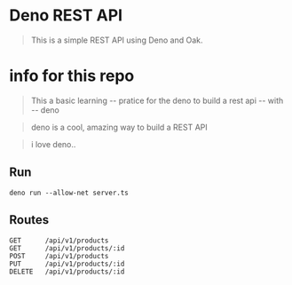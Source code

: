 # Deno REST API
> This is a simple REST API using Deno and Oak.

# info for this repo
> This a basic learning -- pratice for the deno to build a rest api -- with -- deno

> deno is a cool, amazing way to build a REST API

> i love deno..

## Run
```
deno run --allow-net server.ts
```

## Routes
```
GET      /api/v1/products
GET      /api/v1/products/:id
POST     /api/v1/products
PUT      /api/v1/products/:id
DELETE   /api/v1/products/:id
```